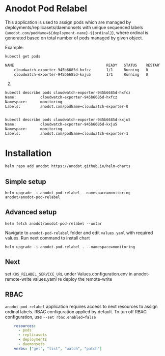 # Anodot Pod Relabel

This application is used to assign pods which are managed by deployments/replicasets/daemonsets 
with unique sequenced labels (`anodot.com/podName=${deployment-name}-${ordinal}`), where ordinal is generated based on total number of pods managed by given object.

Example:
```bash
kubectl get pods

NAME                                          READY   STATUS    RESTARTS   AGE
    cloudwatch-exporter-945b6685d-hxfcz       1/1     Running   0          124d
    cloudwatch-exporter-945b6685d-kxju5       1/1     Running   0          100d
```
2.
```bash
kubectl describe pods cloudwatch-exporter-945b6685d-hxfcz
Name:           cloudwatch-exporter-945b6685d-hxfcz
Namespace:      monitoring
Labels:         anodot.com/podName=cloudwatch-exporter-0


kubectl describe pods cloudwatch-exporter-945b6685d-kxju5
Name:           cloudwatch-exporter-945b6685d-kxju5
Namespace:      monitoring
Labels:         anodot.com/podName=cloudwatch-exporter-1
```

# Installation
```bash
helm repo add anodot https://anodot.github.io/helm-charts
```

## Simple setup
```shell script
helm upgrade -i anodot-pod-relabel --namespace=monitoring anodot/anodot-pod-relabel
```

## Advanced setup
```shell script
helm fetch anodot/anodot-pod-relabel --untar

```

Navigate to `anodot-pod-relabel` folder and edit `values.yaml` with required values.
Run next command to install chart
```shell script
helm upgrade -i anodot-pod-relabel . --namespace=monitoring
```

## Next
set `K8S_RELABEL_SERVICE_URL` under Values.configuration.env in anodot-remote-write values.yaml re deploy the remote-write

## RBAC
`anodot-pod-relabel` application requires access to next resources to assign ordinal labels. RBAC configuration applied by default.
To tun off RBAC configuration, use `--set rbac.enabled=false`

```yaml
    resources:
      - pods
      - replicasets
      - deployments
      - daemonsets
    verbs: ["get", "list", "watch", "patch"]
```